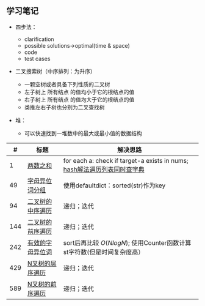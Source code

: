 ## 学习笔记
 

+ 四步法：
	+ clarification
	+ possible solutions->optimal(time & space)
	+ code
	+ test cases

+ 二叉搜索树（中序排列：为升序）
	+ 一颗空树或者具备下列性质的二叉树
	+ 左子树上 所有结点 的值均小于它的根结点的值
	+ 右子树上 所有结点 的值均大于它的根结点的值
	+ 类推左右子树也分别为二叉查找树 
+ 堆：
	+ 可以快速找到一堆数中的最大或最小值的数据结构



|#|标题|解决思路|
|---|---|------|
|1|[两数之和](https://leetcode-cn.com/problems/two-sum/description/)| for each a: check if target-a exists in nums; [hash解法遍历列表同时查字典](https://leetcode.com/problems/two-sum/discuss/96/HashtablePython5-lines)|
|49| [字母异位词分组](https://leetcode-cn.com/problems/group-anagrams/)|使用defaultdict：sorted(str)作为key|
|94|[二叉树的中序遍历](https://leetcode-cn.com/problems/binary-tree-inorder-traversal/)| 递归；迭代|
|144|[二叉树的前序遍历](https://leetcode-cn.com/problems/binary-tree-preorder-traversal/)| 递归；迭代|
|242| [有效的字母异位词](https://leetcode-cn.com/problems/valid-anagram/description/)| sort后再比较 $O(Nlog N)$; 使用Counter函数计算st字符数(但是时间复杂度高）|
|429|[N叉树的层序遍历](https://leetcode-cn.com/problems/n-ary-tree-level-order-traversal/)| 递归；迭代|
|589| [N叉树的前序遍历](https://leetcode-cn.com/problems/n-ary-tree-preorder-traversal/description/)| 递归；迭代|